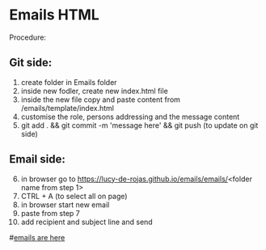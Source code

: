 # Emails HTML

Procedure:

## Git side:
1) create folder in Emails folder
2) inside new fodler, create new index.html file
3) inside the new file copy and paste content from /emails/template/index.html
4) customise the role, persons addressing and the message content
5) git add . && git commit -m 'message here' && git push  (to update on git side)


## Email side:
6) in browser go to https://lucy-de-rojas.github.io/emails/emails/<folder name from step 1>
7) CTRL + A (to select all on page)
8) in browser start new email
9) paste from step 7
10) add recipient and subject line and send



#[emails are here](https://lucy-de-rojas.github.io/emails/)





